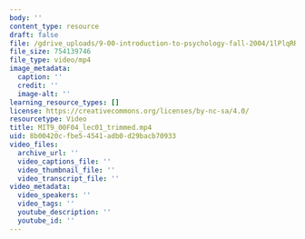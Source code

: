 ```yaml
---
body: ''
content_type: resource
draft: false
file: /gdrive_uploads/9-00-introduction-to-psychology-fall-2004/1lPlqRR2tjZGEJsobT56r4mV0Y8m-gnQc/mit9_00f04_lec01_trimmed.mp4
file_size: 754139746
file_type: video/mp4
image_metadata:
  caption: ''
  credit: ''
  image-alt: ''
learning_resource_types: []
license: https://creativecommons.org/licenses/by-nc-sa/4.0/
resourcetype: Video
title: MIT9_00F04_lec01_trimmed.mp4
uid: 8b00420c-fbe5-4541-adb0-d29bacb70933
video_files:
  archive_url: ''
  video_captions_file: ''
  video_thumbnail_file: ''
  video_transcript_file: ''
video_metadata:
  video_speakers: ''
  video_tags: ''
  youtube_description: ''
  youtube_id: ''
---
```

